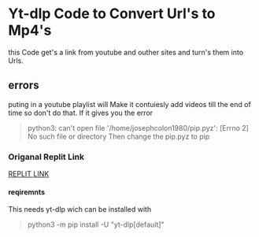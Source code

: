 # Yt-dlp Code to Convert Url's to Mp4's
this Code get's a link from youtube and outher sites and turn's
them into Urls. 
## errors
puting in a youtube playlist will Make it contuiesly add videos till the end of time  so don't do that.
If it gives you the error
>python3: can't open file '/home/josephcolon1980/pip.pyz': [Errno 2] No such file or directory
Then change the pip.pyz to pip
### Origanal Replit Link
[REPLIT LINK](https://replit.com/@josephcolon1980/Yotube-To-mp3?v=1)
#### reqiremnts
This needs yt-dlp wich can be installed with
> python3 -m pip install -U "yt-dlp[default]"
